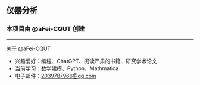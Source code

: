 ## 仪器分析

### 本项目由 @aFei-CQUT 创建

---

关于 @aFei-CQUT

- 兴趣爱好：编程、ChatGPT、阅读严肃的书籍、研究学术论文
- 当前学习：数学建模、Python、Mathmatica
- 电子邮件：2039787966@qq.com
